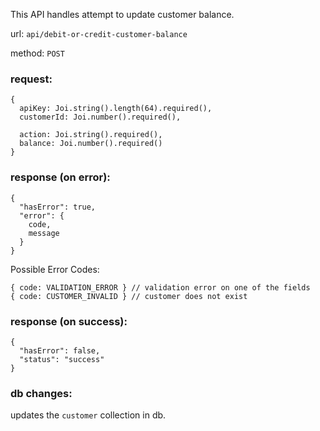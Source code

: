 This API handles attempt to update customer balance.

url: `api/debit-or-credit-customer-balance`

method: `POST`

### request: 
```
{
  apiKey: Joi.string().length(64).required(),
  customerId: Joi.number().required(),

  action: Joi.string().required(),
  balance: Joi.number().required()
}
```

### response (on error):
```
{
  "hasError": true,
  "error": {
    code,
    message
  }
}
```
Possible Error Codes:
```
{ code: VALIDATION_ERROR } // validation error on one of the fields
{ code: CUSTOMER_INVALID } // customer does not exist
```

### response (on success):
```
{
  "hasError": false,
  "status": "success"
}
```

### db changes:
updates the `customer` collection in db.